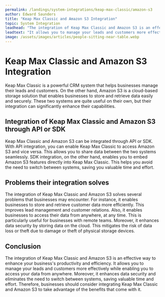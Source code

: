 ```yaml
---
permalink: /landings/system-integrations/keap-max-classic/amazon-s3
author: Edward Saunders
title: "Keap Max Classic and Amazon S3 Integration"
topic: System Integration
leadhead: "The integration of Keap Max Classic and Amazon S3 is an effective way to enhance your business's productivity and efficiency"
leadtext: "It allows you to manage your leads and customers more effectively while enabling you to access your data from anywhere. Moreover, it enhances data security and eliminates the need to switch between systems, saving valuable time and effort. Therefore, businesses should consider integrating Keap Max Classic and Amazon S3 to take advantage of the benefits that come with it."
image: /assets/images/articles/people-sitting-near-table.webp
---
```

<div class="arttext">    <h1>Keap Max Classic and Amazon S3 Integration</h1>
    <p>Keap Max Classic is a powerful CRM system that helps businesses manage their leads and customers. On the other hand, Amazon S3 is a cloud-based storage solution that enables businesses to store and retrieve data easily and securely. These two systems are quite useful on their own, but their integration can significantly enhance their capabilities.</p>
    <h2>Integration of Keap Max Classic and Amazon S3 through API or SDK</h2>
    <p>Keap Max Classic and Amazon S3 can be integrated through API or SDK. With API integration, you can enable Keap Max Classic to access Amazon S3 and vice versa. This allows you to share data between the two systems seamlessly. SDK integration, on the other hand, enables you to embed Amazon S3 features directly into Keap Max Classic. This helps you avoid the need to switch between systems, saving you valuable time and effort.</p>
    <h2>Problems their integration solves</h2>
    <p>The integration of Keap Max Classic and Amazon S3 solves several problems that businesses may encounter. For instance, it enables businesses to store and retrieve customer data more efficiently. This improves lead management and customer relations. Also, it enables businesses to access their data from anywhere, at any time. This is particularly useful for businesses with remote teams. Moreover, it enhances data security by storing data on the cloud. This mitigates the risk of data loss or theft due to damage or theft of physical storage devices.</p>
    <h2>Conclusion</h2>
    <p>The integration of Keap Max Classic and Amazon S3 is an effective way to enhance your business's productivity and efficiency. It allows you to manage your leads and customers more effectively while enabling you to access your data from anywhere. Moreover, it enhances data security and eliminates the need to switch between systems, saving valuable time and effort. Therefore, businesses should consider integrating Keap Max Classic and Amazon S3 to take advantage of the benefits that come with it.</p>
</div>